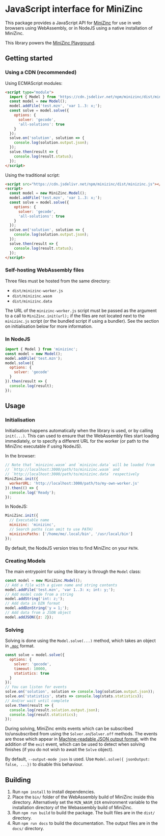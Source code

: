 JavaScript interface for MiniZinc
=================================

This package provides a JavaScript API for [MiniZinc](https://minizinc.dev)
for use in web browsers using WebAssembly, or in NodeJS using a native
installation of MiniZinc.

This library powers the [MiniZinc Playground](https://minizinc.dev/solve).

## Getting started

### Using a CDN (recommended)

Using ECMAScript modules:

```html
<script type="module">
  import { Model } from 'https://cdn.jsdelivr.net/npm/minizinc/dist/minizinc.mjs';
  const model = new Model();
  model.addFile('test.mzn', 'var 1..3: x;');
  const solve = model.solve({
    options: {
      solver: 'gecode',
      'all-solutions': true
    }
  });
  solve.on('solution', solution => {
    console.log(solution.output.json);
  });
  solve.then(result => {
    console.log(result.status);
  });
</script>
```

Using the traditional script:

```html
<script src="https://cdn.jsdelivr.net/npm/minizinc/dist/minizinc.js"></script>
<script>
  const model = new MiniZinc.Model();
  model.addFile('test.mzn', 'var 1..3: x;');
  const solve = model.solve({
    options: {
      solver: 'gecode',
      'all-solutions': true
    }
  });
  solve.on('solution', solution => {
    console.log(solution.output.json);
  });
  solve.then(result => {
    console.log(result.status);
  });
</script>
```

### Self-hosting WebAssembly files

Three files must be hosted from the same directory:

- `dist/minizinc-worker.js`
- `dist/minizinc.wasm`
- `dist/minizinc.data`

The URL of the `minizinc-worker.js` script must be passed as the argument to
a call to `MiniZinc.init(url);` if the files are not located next to the
`minizinc.js` script (or the bundled script if using a bundler). See the section
on initialisation below for more information.

### In NodeJS

```js
import { Model } from 'minizinc';
const model = new Model();
model.addFile('test.mzn');
model.solve({
  options: {
    solver: 'gecode'
  }
}).then(result => {
  console.log(result);
});
```

## Usage

### Initialisation

Initialisation happens automatically when the library is used, or by calling
`init(...)`. This can used to ensure that the WebAssembly files start loading
immediately, or to specify a different URL for the worker (or path to the
MiniZinc executable if using NodeJS).

In the browser:

```js
// Note that `minizinc.wasm` and `minizinc.data` will be loaded from
// `http://localhost:3000/path/to/minizinc.wasm` and
// `http://localhost:3000/path/to/minizinc.data` respectively
MiniZinc.init({
  workerURL: 'http://localhost:3000/path/to/my-own-worker.js'
}).then(() => {
  console.log('Ready');
});
```

In NodeJS:

```js
MiniZinc.init({
  // Executable name
  minizinc: 'minizinc',
  // Search paths (can omit to use PATH)
  minizincPaths: ['/home/me/.local/bin', '/usr/local/bin']
});
```

By default, the NodeJS version tries to find MiniZinc on your `PATH`.

### Creating Models

The main entrypoint for using the library is through the `Model` class:

```js
const model = new MiniZinc.Model();
// Add a file with a given name and string contents
model.addFile('test.mzn', 'var 1..3: x; int: y;');
// Add model code from a string
model.addString('int: z;');
// Add data in DZN format
model.addDznString('y = 1;');
// Add data from a JSON object
model.addJSON({z: 2});
```

### Solving

Solving is done using the `Model.solve(...)` method, which takes an object in
[`.mpc`](https://minizinc.dev/doc-latest/en/command_line.html#ch-param-files)
format.

```js
const solve = model.solve({
  options: {
    solver: 'gecode',
    timeout: 10000,
    statistics: true
  }
});
// You can listen for events
solve.on('solution', solution => console.log(solution.output.json));
solve.on('statistics', stats => console.log(stats.statistics));
// And/or wait until complete
solve.then(result => {
  console.log(result.solution.output.json);
  console.log(result.statistics);
});
```

During solving, MiniZinc emits events which can be subscribed to/unsubscribed from
using the `Solver.on`/`Solver.off` methods. The events are those which appear in
[Machine-readable JSON output format](https://minizinc.dev/doc-latest/en/json-stream.html),
with the addition of the `exit` event, which can be used to detect when solving finishes (if you do
not wish to await the `Solve` object).

By default, `--output-mode json` is used. Use `Model.solve({ jsonOutput: false, ...})` to
disable this behaviour.

## Building

1. Run `npm install` to install dependencies.
2. Place the `bin/` folder of the WebAssembly build of MiniZinc inside this directory.
   Alternatively set the `MZN_WASM_DIR` environment variable to the installation directory of the
   Webassembly build of MiniZinc.
3. Run `npm run build` to build the package. The built files are in the `dist/` directory.
4. Run `npm run docs` to build the documentation. The output files are in the `docs/` directory.